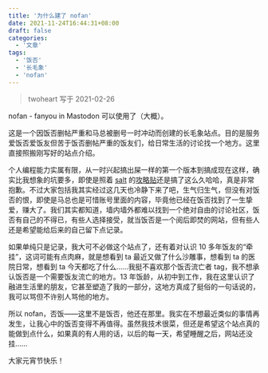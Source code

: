 ```yaml
---
title: '为什么建了 nofan'
date: 2021-11-24T16:44:31+08:00
draft: false
categories:
  - '文章'
tags:
  - '饭否'
  - '长毛象'
  - 'nofan'
---
```


> twoheart 写于 2021-02-26

nofan - fanyou in Mastodon 可以使用了（大概）。

这是一个因饭否删帖严重和马总被删号一时冲动而创建的长毛象站点。目的是服务爱饭否爱饭友但苦于饭否删帖严重的饭友们，给日常生活的讨论找一个地方。这里直接照搬刚写好的站点介绍。

个人编程能力实属有限，从一时兴起搞出屎一样的第一个版本到搞成现在这样，确实比我想象的坑要多，即使是照着 [salt](https://o3o.ca/@salt) 的[攻略贴](https://www.notion.so/Mastodon-042a05ee29a048df8b2c1afd49e4c49b)还是搞了这么久哈哈，真是非常抱歉。不过大家包括我其实经过这几天也冷静下来了吧，生气归生气，但没有对饭否的恨，即使是马总也是可惜账号里面的内容，毕竟他已经在饭否找到了一生挚爱，赚大了。我们其实都知道，墙内墙外都难以找到一个绝对自由的讨论社区，饭否有自己的不得已，有些人选择接受，就当饭否是一个阅后即焚的网站，但有些人还是希望能给后来的自己留下点记录。

如果单纯只是记录，我大可不必做这个站点了，还有着对认识 10 多年饭友的“牵挂”，这词可能有点肉麻，就是想看到 ta 最近又做了什么沙雕事，想看到 ta 的医院日常，想看到 ta 今天都吃了什么……我挺不喜欢那个饭否流亡者 tag，我不想承认饭否是一个需要饭友流亡的地方。13 年饭龄，从初中到工作，我在这里认识了融进生活里的朋友，它甚至塑造了我的一部分，这地方真成了挺俗的一句话说的，我可以骂但不许别人骂他的地方。

所以 nofan，否饭——这里不是饭否，他还在那里。我实在不想最近类似的事情再发生，让我心中的饭否变得不再值得。虽然我技术很菜，但还是希望这个站点真的能做到点什么，如果真的有人用的话，以后的每一天，希望睡醒之后，网站还没挂……

大家元宵节快乐！
